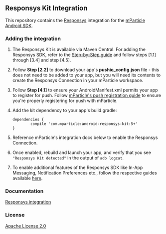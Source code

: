 ## Responsys Kit Integration



This repository contains the [Responsys](https://docs.oracle.com/cloud/latest/marketingcs_gs/OMCFB/) integration for the [mParticle Android SDK](https://github.com/mParticle/mparticle-android-sdk).

### Adding the integration
1. The Responsys Kit is available via Maven Central. For adding the Responsys SDK, refer to  the [Step-by-Step guide](https://docs.oracle.com/cloud/latest/marketingcs_gs/OMCFB/android/step-by-step/) and follow steps [1.1] through [3.4] and step [4.5].

2.  Follow **Step [2.2]** to download your app's **pushio_config.json** file - this does not need to be added to your app, but you will need its contents to create the Responsys Connection in your mParticle workspace. 

3. Follow **Step [4.1]** to ensure your AndroidManifest.xml permits your app to register for push. Follow [mParticle's push registration guide](https://docs.mparticle.com/developers/sdk/android/push-notifications#register-for-push-notifications) to ensure you're properly registering for push with mParticle.

4. Add the kit dependency to your app's build.gradle:
    ```
    dependencies {
    		compile 'com.mparticle:android-responsys-kit:5+'
    }
    ```
5. Reference mParticle's integration docs below to enable the Responsys Connection.
6. Once enabled, rebuild and launch your app, and verify that you see `"Responsys Kit detected"` in the output of `adb logcat`.
7. To enable additional features of the Responsys SDK like In-App Messaging, Notification Preferences etc., follow the respective guides available [here](https://docs.oracle.com/cloud/latest/marketingcs_gs/OMCFB/android/).


### Documentation

[Responsys integration](http://docs.mparticle.com/?java#Responsys)

### License

[Apache License 2.0](http://www.apache.org/licenses/LICENSE-2.0)